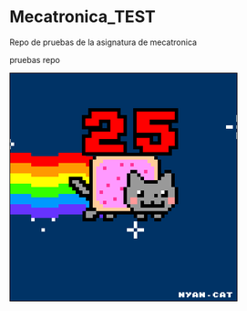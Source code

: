# Mecatronica_TEST
Repo de pruebas de la asignatura de mecatronica



pruebas repo




![](Ejercicio2-img1.gif)